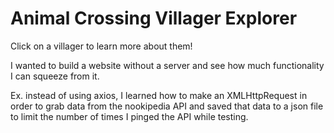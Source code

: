 # Animal Crossing Villager Explorer
Click on a villager to learn more about them!

I wanted to build a website without a server and see how much functionality I can squeeze from it. 

Ex. instead of using axios, I learned how to make an XMLHttpRequest in order to grab data from the nookipedia API and saved that data to a json file to limit the number of times I pinged the API while testing. 